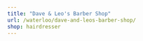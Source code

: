 ```yaml
---
title: "Dave & Leo's Barber Shop"
url: /waterloo/dave-and-leos-barber-shop/
shop: hairdresser
---
```

